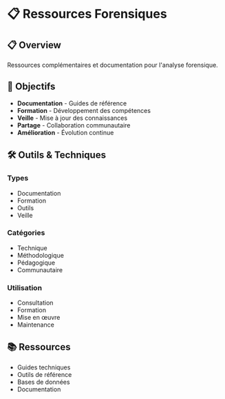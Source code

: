 # 📋 Ressources Forensiques

## 📋 Overview

Ressources complémentaires et documentation pour l'analyse forensique.

## 🎯 Objectifs

- **Documentation** - Guides de référence
- **Formation** - Développement des compétences
- **Veille** - Mise à jour des connaissances
- **Partage** - Collaboration communautaire
- **Amélioration** - Évolution continue

## 🛠️ Outils & Techniques

### Types
- Documentation
- Formation
- Outils
- Veille

### Catégories
- Technique
- Méthodologique
- Pédagogique
- Communautaire

### Utilisation
- Consultation
- Formation
- Mise en œuvre
- Maintenance

## 📚 Ressources

- Guides techniques
- Outils de référence
- Bases de données
- Documentation 